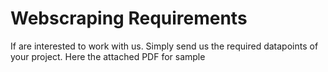 # Webscraping Requirements
If are interested to work with us. Simply send us the required datapoints of your project. Here the attached PDF for sample

